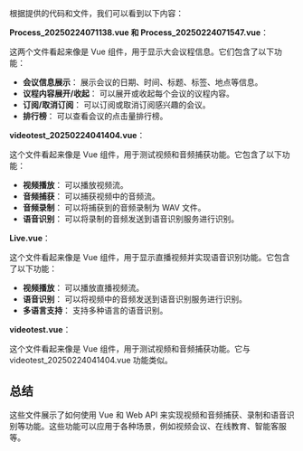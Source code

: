 根据提供的代码和文件，我们可以看到以下内容：

**Process_20250224071138.vue 和 Process_20250224071547.vue**：

这两个文件看起来像是 Vue 组件，用于显示大会议程信息。它们包含了以下功能：

* **会议信息展示**： 展示会议的日期、时间、标题、标签、地点等信息。
* **议程内容展开/收起**： 可以展开或收起每个会议的议程内容。
* **订阅/取消订阅**： 可以订阅或取消订阅感兴趣的会议。
* **排行榜**： 可以查看会议的点击量排行榜。

**videotest_20250224041404.vue**：

这个文件看起来像是 Vue 组件，用于测试视频和音频捕获功能。它包含了以下功能：

* **视频播放**： 可以播放视频流。
* **音频捕获**： 可以捕获视频中的音频流。
* **音频录制**： 可以将捕获到的音频录制为 WAV 文件。
* **语音识别**： 可以将录制的音频发送到语音识别服务进行识别。

**Live.vue**：

这个文件看起来像是 Vue 组件，用于显示直播视频并实现语音识别功能。它包含了以下功能：

* **视频播放**： 可以播放直播视频流。
* **语音识别**： 可以将视频中的音频发送到语音识别服务进行识别。
* **多语言支持**： 支持多种语言的语音识别。

**videotest.vue**：

这个文件看起来像是 Vue 组件，用于测试视频和音频捕获功能。它与 videotest_20250224041404.vue 功能类似。

## 总结

这些文件展示了如何使用 Vue 和 Web API 来实现视频和音频捕获、录制和语音识别等功能。这些功能可以应用于各种场景，例如视频会议、在线教育、智能客服等。
